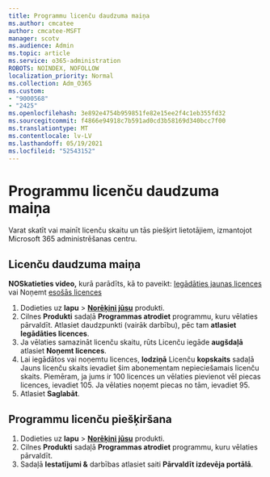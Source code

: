 ```yaml
---
title: Programmu licenču daudzuma maiņa
ms.author: cmcatee
author: cmcatee-MSFT
manager: scotv
ms.audience: Admin
ms.topic: article
ms.service: o365-administration
ROBOTS: NOINDEX, NOFOLLOW
localization_priority: Normal
ms.collection: Adm_O365
ms.custom:
- "9000568"
- "2425"
ms.openlocfilehash: 3e892e4754b959851fe82e15ee2f4c1eb355fd32
ms.sourcegitcommit: f4866e94918c7b591ad0cd3b58169d340bcc7f00
ms.translationtype: MT
ms.contentlocale: lv-LV
ms.lasthandoff: 05/19/2021
ms.locfileid: "52543152"
---
```

# <a name="change-app-license-quantity"></a>Programmu licenču daudzuma maiņa

Varat skatīt vai mainīt licenču skaitu un tās piešķirt lietotājiem, izmantojot Microsoft 365 administrēšanas centru.

## <a name="to-change-license-quantity"></a>Licenču daudzuma maiņa

**NOSkatieties video,** kurā parādīts, kā to paveikt: [Iegādāties jaunas licences](https://go.microsoft.com/fwlink/p/?linkid=2154857) vai Noņemt [esošās licences](https://go.microsoft.com/fwlink/p/?linkid=2154938)

1. Dodieties uz **lapu**  >  **[Norēķini jūsu](https://go.microsoft.com/fwlink/p/?linkid=842054)** produkti.
2. Cilnes **Produkti** sadaļā **Programmas atrodiet** programmu, kuru vēlaties pārvaldīt. Atlasiet daudzpunkti (vairāk darbību), pēc tam **atlasiet Iegādāties licences**.
3. Ja vēlaties samazināt licenču skaitu, rūts Licenču iegāde **augšdaļā** atlasiet **Noņemt licences**.
4. Lai iegādātos vai noņemtu licences, **lodziņā** Licenču **kopskaits** sadaļā Jauns licenču skaits ievadiet šim abonementam nepieciešamais licenču skaits. Piemēram, ja jums ir 100 licences un vēlaties pievienot vēl piecas licences, ievadiet 105. Ja vēlaties noņemt piecas no tām, ievadiet 95.
5. Atlasiet **Saglabāt**.

## <a name="to-assign-app-licenses"></a>Programmu licenču piešķiršana

1. Dodieties uz **lapu**  >  **[Norēķini jūsu](https://go.microsoft.com/fwlink/p/?linkid=842054)** produkti.
2. Cilnes **Produkti** sadaļā **Programmas atrodiet** programmu, kuru vēlaties pārvaldīt.
3. Sadaļā **Iestatījumi &** darbības atlasiet saiti **Pārvaldīt izdevēja portālā**.